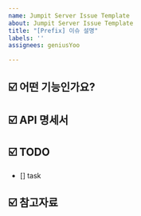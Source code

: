 ```yaml
---
name: Jumpit Server Issue Template
about: Jumpit Server Issue Template
title: "[Prefix] 이슈 설명"
labels: ''
assignees: geniusYoo

---
```


## ☑️ 어떤 기능인가요?


## ☑️ API 명세서


## ☑️ TODO
- [] task


## ☑️ 참고자료
